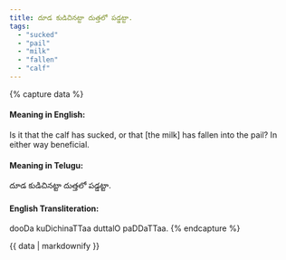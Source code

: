 ```yaml
---
title: దూడ కుడిచినట్టా దుత్తలో పడ్డట్టా.
tags:
  - "sucked"
  - "pail"
  - "milk"
  - "fallen"
  - "calf"
---
```


{% capture data %}
#### Meaning in English:
Is it that the calf has sucked, or that [the milk] has fallen into the pail?
In either way beneficial.

#### Meaning in Telugu:
దూడ కుడిచినట్టా దుత్తలో పడ్డట్టా.

#### English Transliteration:
dooDa kuDichinaTTaa duttalO paDDaTTaa.
{% endcapture %}

{{ data | markdownify }}

